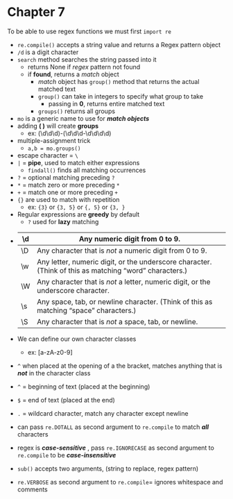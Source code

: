 # Chapter 7

To be able to use regex functions we must first `import re` 

* `re.compile()` accepts a string value and returns a Regex pattern object
* `/d` is a digit character
* `search` method searches the string passed into it 
  * returns None if *regex* pattern not found
  * if **found**, returns a *match* object 
    * *match* object has `group()` method that returns the actual matched text
    * `group()` can take in integers to specify what group to take
      * passing in **0**, returns entire matched text
    * `groups()` returns all groups
* `mo` is a generic name to use for ***match objects***
* adding **( )** will create **groups**
  * ex: (\d\d\d)-(\d\d\d-\d\d\d\d)
* multiple-assignment trick 
  * `a,b = mo.groups()`
* escape character = `\`
* `|` = **pipe**, used to match either expressions
  * `findall()` finds all matching occurrences
* `?` = optional matching preceding `?` 
* `*` = match zero or more preceding `*` 
* `+` = match one or more preceding `+` 
* `{}` are used to match with repetition 
  * ex: `{3}` or `{3, 5}` or `{, 5}` or `{3, }` 
* Regular expressions are **greedy** by default
  * `?` used for **lazy** matching

- | \d   | Any numeric digit from 0 to 9.                               |
  | ---- | ------------------------------------------------------------ |
  | \D   | Any character that is *not* a numeric digit from 0 to 9.     |
  | \w   | Any letter, numeric digit, or the underscore character. (Think of this as matching “word” characters.) |
  | \W   | Any character that is *not* a letter, numeric digit, or the underscore character. |
  | \s   | Any space, tab, or newline character. (Think of this as matching “space” characters.) |
  | \S   | Any character that is *not* a space, tab, or newline.        |

- We can define our own character classes
  - ex: [a-zA-z0-9]

- `^` when placed at the opening of a the bracket, matches anything that is ***not*** in the character class
- `^` = beginning of text (placed at the beginning)
- `$` = end of text (placed at the end)
- `.` = wildcard character, match any character except newline

- can pass `re.DOTALL` as second argument to `re.compile` to match ***all*** characters
- regex is ***case-sensitive*** , pass `re.IGNORECASE` as second argument to `re.compile` to be ***case-insensitive*** 
- `sub()` accepts two arguments, (string to replace, regex pattern) 
- `re.VERBOSE` as second argument to `re.compile`= ignores whitespace and comments